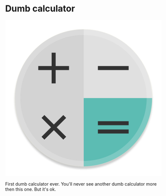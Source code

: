 # Dumb calculator
![alt text](https://github.com/gbrlins/dumbCalculator/blob/master/assets/images/Calculator-icon.png)

First dumb calculator ever. 
You'll never see another dumb calculator more then this one. But it's ok. 
